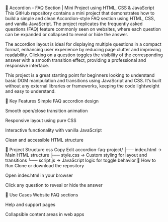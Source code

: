 
🎯 Accordion - FAQ Section | Mini Project using HTML, CSS & JavaScript
This GitHub repository contains a mini project that demonstrates how to build a simple and clean Accordion-style FAQ section using HTML, CSS, and vanilla JavaScript. The project replicates the frequently asked questions (FAQ) feature commonly seen on websites, where each question can be expanded or collapsed to reveal or hide the answer.

The accordion layout is ideal for displaying multiple questions in a compact format, enhancing user experience by reducing page clutter and improving readability. Clicking on a question toggles the visibility of the corresponding answer with a smooth transition effect, providing a professional and responsive interface.

This project is a great starting point for beginners looking to understand basic DOM manipulation and transitions using JavaScript and CSS. It’s built without any external libraries or frameworks, keeping the code lightweight and easy to understand.

🔧 Key Features
Simple FAQ accordion design

Smooth open/close transition animation

Responsive layout using pure CSS

Interactive functionality with vanilla JavaScript

Clean and accessible HTML structure

📁 Project Structure
css
Copy
Edit
accordion-faq-project/
├── index.html     → Main HTML structure
├── style.css      → Custom styling for layout and transitions
└── script.js      → JavaScript logic for toggle behavior
🚀 How to Run
Clone or download the repository

Open index.html in your browser

Click any question to reveal or hide the answer

📌 Use Cases
Website FAQ sections

Help and support pages

Collapsible content areas in web apps
